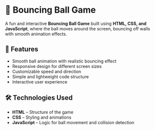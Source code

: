 # 🎾 Bouncing Ball Game  

A fun and interactive **Bouncing Ball Game** built using **HTML, CSS, and JavaScript**, where the ball moves around the screen, bouncing off walls with smooth animation effects.  

## 🚀 Features  
- Smooth ball animation with realistic bouncing effect  
- Responsive design for different screen sizes  
- Customizable speed and direction  
- Simple and lightweight code structure  
- Interactive user experience  

## 🛠️ Technologies Used  
- **HTML** – Structure of the game  
- **CSS** – Styling and animations  
- **JavaScript** – Logic for ball movement and collision detection
